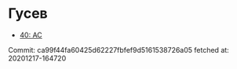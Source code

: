 # Гусев
- [40: AC](40.md)

Commit: ca99f44fa60425d62227fbfef9d5161538726a05
 fetched at: 20201217-164720
